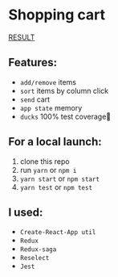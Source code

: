 # Shopping cart
[RESULT](http://osmanov.github.io/shopping-cart)

## Features:
* `add/remove` items
* `sort` items by column click
*  `send` cart
*  `app state` memory
*  `ducks` 100% test coverage:tada:

## For a local launch:
1. clone this repo 
2. run `yarn` or `npm i`
3. `yarn start` or `npm start`
4. `yarn test` or `npm test`

## I used:
* `Create-React-App util`
* `Redux`
* `Redux-saga`
* `Reselect`
* `Jest`